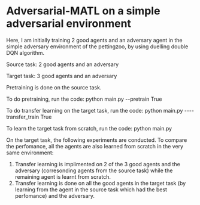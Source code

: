 # Adversarial-MATL on a simple adversarial environment

Here, I am initially training 2  good agents and an adversary agent in the simple adversary environment of the pettingzoo, by using duelling double DQN algorithm. 

Source task: 2 good agents and an adversary

Target task: 3 good agents and an adversary

Pretraining is done on the source task.

To do pretraining, run the code: python main.py --pretrain True

To do transfer learning on the target task, run the code: python main.py ----transfer_train True

To learn the target task from scratch, run the code: python main.py


On the target task, the following experiments are conducted. To compare the perfomance, all the agents are also learned from scratch in the very same environment:
1. Transfer learning is implimented on 2 of the 3 good agents and the adversary (corresonding agents from the source task) while the remaining agent is learnt from scratch. 
2. Transfer learning is done on all the good agents in the target task (by learning from the agent in the source task which had the best perfomance) and the adversary.
